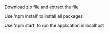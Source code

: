 Download zip file and extract the file

Use 'npm install' to install all packages

Use 'npm start' to run the application in localhost